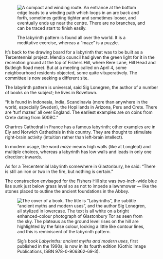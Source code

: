 <figure>
<img src="../laby25.jpg" alt="A compact and winding route. An entrance at the bottom edge leads to a winding path which loops in an arc back and forth, sometimes getting tighter and sometimes looser, and eventually ends up near the centre. There are no branches, and can be traced start to finish easily.">
<figcaption>

The labyrinth pattern is found all over the world. It is a meditative
exercise, whereas a “maze” is a puzzle.

</figcaption>
</figure>

It’s back to the drawing board for a labyrinth that was to be built as a
Tercentennial project. Mendip council had given the green light for it
in the recreation ground at the top of Fishers Hill, where Bere Lane,
Hill Head and Butleigh Road meet. But at a meeting called on April 4,
some neighbourhood residents objected, some quite vituperatively. The
committee is now seeking a different site.

The labyrinth pattern is universal, said Sig Lonegren, the author of a
number of books on the subject; he lives in Bovetown.

“It is found in Indonesia, India, Scandinavia (more than anywhere in the
world, especially Sweden), the Hopi lands in Arizona, Peru and Crete.
There are ‘turf mazes’ all over England. The earliest examples are on
coins from Crete dating from 500BC.”

Chartres Cathedral in France has a famous labyrinth; other examples are
in Ely and Norwich Cathedrals in this country. They are thought to
stimulate right-brain activity (intuition rather than left-brain
intellect).

In modern usage, the word *maze* means high walls (like at Longleat) and
multiple choices, whereas a labyrinth has low walls and leads in only
one direction: inwards.

As for a Tercentennial labyrinth somewhere in Glastonbury, he said:
“There is still an iron or two in the fire, but nothing is certain.”

The construction envisaged for the Fishers Hill site was two-inch-wide
blue lias sunk just below grass level so as not to impede a lawnmower —
like the stones placed to outline the ancient foundations in the Abbey.

<figure>
<img src="../laby-book.jpg" alt="The cover of a book. The title is “Labyrinths”, the subtitle “ancient myths and modern uses”, and the author Sig Lonegren, all stylized in lowercase. The text is all white on a bright enhanced-colour photograph of Glastonbury Tor as seen from the sky. The plateaus as the ground level rises on the hill are highlighted by the false colour, looking a little like contour lines, and this is reminiscent of the labyrinth pattern.">
<figcaption>

Sig’s book *Labyrinths: ancient myths and modern uses*, first published
in the 1990s, is now in its fourth edition (Gothic Image Publications,
ISBN 978-0-906362-69-3).

</figcaption>
</figure>
